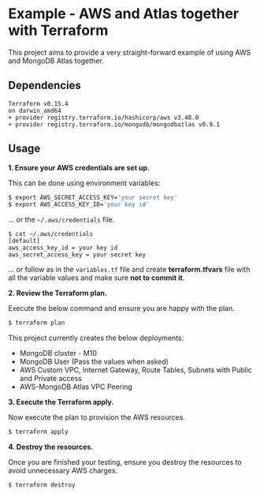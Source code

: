 # Example - AWS and Atlas together with Terraform

This project aims to provide a very straight-forward example of using AWS and MongoDB Atlas together.


## Dependencies

```
Terraform v0.15.4
on darwin_amd64
+ provider registry.terraform.io/hashicorp/aws v3.48.0
+ provider registry.terraform.io/mongodb/mongodbatlas v0.9.1
```

## Usage

**1\. Ensure your AWS credentials are set up.**

This can be done using environment variables:

``` bash
$ export AWS_SECRET_ACCESS_KEY='your secret key'
$ export AWS_ACCESS_KEY_ID='your key id'
```

... or the `~/.aws/credentials` file.

```
$ cat ~/.aws/credentials
[default]
aws_access_key_id = your key id
aws_secret_access_key = your secret key

```
... or follow as in the `variables.tf` file and create **terraform.tfvars** file with all the variable values and make sure **not to commit it**.

**2\. Review the Terraform plan.**

Execute the below command and ensure you are happy with the plan.

``` bash
$ terraform plan
```
This project currently creates the below deployments:

- MongoDB cluster - M10
- MongoDB User (Pass the values when asked)
- AWS Custom VPC, Internet Gateway, Route Tables, Subnets with Public and Private access
- AWS-MongoDB Atlas VPC Peering

**3\. Execute the Terraform apply.**

Now execute the plan to provision the AWS resources.

``` bash
$ terraform apply
```

**4\. Destroy the resources.**

Once you are finished your testing, ensure you destroy the resources to avoid unnecessary AWS charges.

``` bash
$ terraform destroy
```
